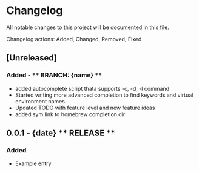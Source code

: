 # Changelog
All notable changes to this project will be documented in this file.

Changelog actions: Added, Changed, Removed, Fixed

## [Unreleased]
### Added - ** BRANCH: {name} **
- added autocomplete script thata supports -c, -d, -l command
- Started writing more advanced completion to find keywords and virtual environment names.
- Updated TODO with feature level and new feature ideas
- added sym link to homebrew completion dir

## 0.0.1 - {date} ** RELEASE **
### Added
- Example entry

